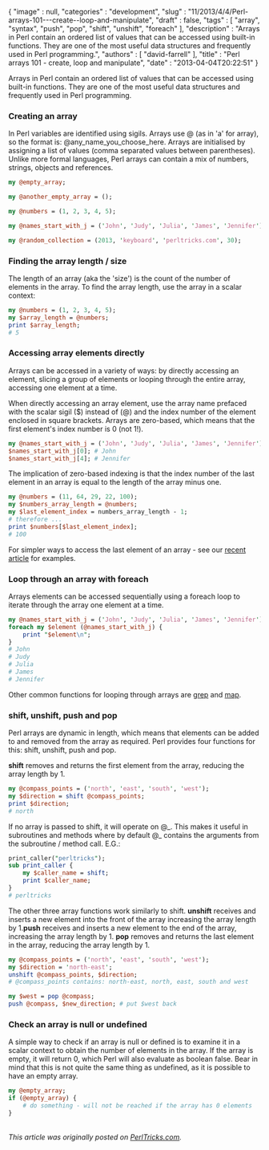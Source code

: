 {
   "image" : null,
   "categories" : "development",
   "slug" : "11/2013/4/4/Perl-arrays-101---create--loop-and-manipulate",
   "draft" : false,
   "tags" : [
      "array",
      "syntax",
      "push",
      "pop",
      "shift",
      "unshift",
      "foreach"
   ],
   "description" : "Arrays in Perl contain an ordered list of values that can be accessed using built-in functions. They are one of the most useful data structures and frequently used in Perl programming.",
   "authors" : [
      "david-farrell"
   ],
   "title" : "Perl arrays 101 - create, loop and manipulate",
   "date" : "2013-04-04T20:22:51"
}


Arrays in Perl contain an ordered list of values that can be accessed using built-in functions. They are one of the most useful data structures and frequently used in Perl programming.

### Creating an array

In Perl variables are identified using sigils. Arrays use @ (as in 'a' for array), so the format is: @any\_name\_you\_choose\_here. Arrays are initialised by assigning a list of values (comma separated values between parentheses). Unlike more formal languages, Perl arrays can contain a mix of numbers, strings, objects and references.

```perl
my @empty_array;

my @another_empty_array = ();

my @numbers = (1, 2, 3, 4, 5);

my @names_start_with_j = ('John', 'Judy', 'Julia', 'James', 'Jennifer');

my @random_collection = (2013, 'keyboard', 'perltricks.com', 30);
```

### Finding the array length / size

The length of an array (aka the 'size') is the count of the number of elements in the array. To find the array length, use the array in a scalar context:

```perl
my @numbers = (1, 2, 3, 4, 5);
my $array_length = @numbers; 
print $array_length;
# 5
```

### Accessing array elements directly

Arrays can be accessed in a variety of ways: by directly accessing an element, slicing a group of elements or looping through the entire array, accessing one element at a time.

When directly accessing an array element, use the array name prefaced with the scalar sigil ($) instead of (@) and the index number of the element enclosed in square brackets. Arrays are zero-based, which means that the first element's index number is 0 (not 1!).

```perl
my @names_start_with_j = ('John', 'Judy', 'Julia', 'James', 'Jennifer');
$names_start_with_j[0]; # John
$names_start_with_j[4]; # Jennifer
```

The implication of zero-based indexing is that the index number of the last element in an array is equal to the length of the array minus one.

```perl
my @numbers = (11, 64, 29, 22, 100);
my $numbers_array_length = @numbers;
my $last_element_index = numbers_array_length - 1;
# therefore ...
print $numbers[$last_element_index]; 
# 100
```

For simpler ways to access the last element of an array - see our [recent article](http://perltricks.com/article/6/2013/3/28/Find-the-index-of-the-last-element-in-an-array) for examples.

### Loop through an array with foreach

Arrays elements can be accessed sequentially using a foreach loop to iterate through the array one element at a time.

```perl
my @names_start_with_j = ('John', 'Judy', 'Julia', 'James', 'Jennifer');
foreach my $element (@names_start_with_j) {
    print "$element\n";
}
# John
# Judy
# Julia
# James
# Jennifer
```

Other common functions for looping through arrays are [grep](http://perldoc.perl.org/functions/grep.html) and [map](http://perldoc.perl.org/functions/map.html).

### shift, unshift, push and pop

Perl arrays are dynamic in length, which means that elements can be added to and removed from the array as required. Perl provides four functions for this: shift, unshift, push and pop.

**shift** removes and returns the first element from the array, reducing the array length by 1.

```perl
my @compass_points = ('north', 'east', 'south', 'west');
my $direction = shift @compass_points;
print $direction; 
# north
```

If no array is passed to shift, it will operate on @\_. This makes it useful in subroutines and methods where by default @\_ contains the arguments from the subroutine / method call. E.G.:

```perl
print_caller("perltricks");
sub print_caller {
    my $caller_name = shift;
    print $caller_name;
}
# perltricks
```

The other three array functions work similarly to shift. **unshift** receives and inserts a new element into the front of the array increasing the array length by 1.**push** receives and inserts a new element to the end of the array, increasing the array length by 1. **pop** removes and returns the last element in the array, reducing the array length by 1.

```perl
my @compass_points = ('north', 'east', 'south', 'west');
my $direction = 'north-east';
unshift @compass_points, $direction;
# @compass_points contains: north-east, north, east, south and west

my $west = pop @compass; 
push @compass, $new_direction; # put $west back
```

### Check an array is null or undefined

A simple way to check if an array is null or defined is to examine it in a scalar context to obtain the number of elements in the array. If the array is empty, it will return 0, which Perl will also evaluate as boolean false. Bear in mind that this is not quite the same thing as undefined, as it is possible to have an empty array.

```perl
my @empty_array;
if (@empty_array) {
    # do something - will not be reached if the array has 0 elements
}
```

\
*This article was originally posted on [PerlTricks.com](http://perltricks.com).*
